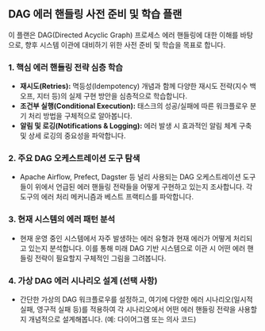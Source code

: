 ## DAG 에러 핸들링 사전 준비 및 학습 플랜

이 플랜은 DAG(Directed Acyclic Graph) 프로세스 에러 핸들링에 대한 이해를 바탕으로, 향후 시스템 이관에 대비하기 위한 사전 준비 및 학습을 목표로 합니다.

### 1. 핵심 에러 핸들링 전략 심층 학습

*   **재시도(Retries):** 멱등성(Idempotency) 개념과 함께 다양한 재시도 전략(지수 백오프, 지터 등)의 실제 구현 방안을 심층적으로 학습합니다.
*   **조건부 실행(Conditional Execution):** 태스크의 성공/실패에 따른 워크플로우 분기 처리 방법을 구체적으로 알아봅니다.
*   **알림 및 로깅(Notifications & Logging):** 에러 발생 시 효과적인 알림 체계 구축 및 상세 로깅의 중요성을 파악합니다.

### 2. 주요 DAG 오케스트레이션 도구 탐색

*   Apache Airflow, Prefect, Dagster 등 널리 사용되는 DAG 오케스트레이션 도구들이 위에서 언급된 에러 핸들링 전략들을 어떻게 구현하고 있는지 조사합니다. 각 도구의 에러 처리 메커니즘과 베스트 프랙티스를 파악합니다.

### 3. 현재 시스템의 에러 패턴 분석

*   현재 운영 중인 시스템에서 자주 발생하는 에러 유형과 현재 에러가 어떻게 처리되고 있는지 분석합니다. 이를 통해 미래 DAG 기반 시스템으로 이관 시 어떤 에러 핸들링 전략이 필요할지 구체적인 그림을 그려봅니다.

### 4. 가상 DAG 에러 시나리오 설계 (선택 사항)

*   간단한 가상의 DAG 워크플로우를 설정하고, 여기에 다양한 에러 시나리오(일시적 실패, 영구적 실패 등)를 적용하여 각 시나리오에서 어떤 에러 핸들링 전략을 사용할지 개념적으로 설계해봅니다. (예: 다이어그램 또는 의사 코드)
